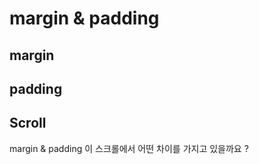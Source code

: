 # margin & padding

## margin



## padding





## Scroll

margin & padding 이 스크롤에서 어떤 차이를 가지고 있을까요 ?

